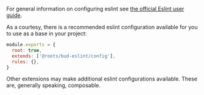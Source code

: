 For general information on configuring eslint see [the official Eslint user guide](https://eslint.org/docs/user-guide/configuring).

As a courtesy, there is a recommended eslint configuration available for you to use as a base in your project:

```js
module.exports = {
  root: true,
  extends: ['@roots/bud-eslint/config'],
  rules: {},
}
```

Other extensions may make additional eslint configurations available. These are, generally speaking, composable.
